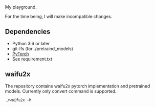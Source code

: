 My playground.

For the time being, I will make incompatible changes.

## Dependencies

- Python 3.6 or later
- git-lfs (for ./pretraind_models)
- [PyTorch](https://pytorch.org/get-started/locally/)
- See requirement.txt


## waifu2x

The repository contains waifu2x pytorch implementation and pretrained models. Currently only convert command is supported.

```
./waifu2x -h
```
